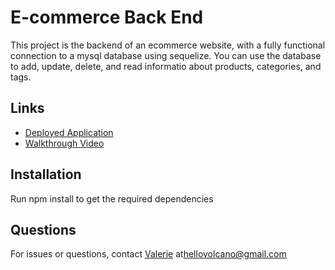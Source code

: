 # E-commerce Back End 

This project is the backend of an ecommerce website, with a fully functional connection to a mysql database using sequelize. You can use the database to add, update, delete, and read informatio about products, categories, and tags. 

## Links
- [Deployed Application](https://secret-dusk-51605.herokuapp.com/)
- [Walkthrough Video](https://watch.screencastify.com/v/tZMoRTlrqdF9bKds5gfz)

## Installation
Run npm install to get the required dependencies


## Questions
For issues or questions, contact [Valerie](https://www.github.com/hellovolcano) at[hellovolcano@gmail.com](mailto:hellovolcano@gmail.com)